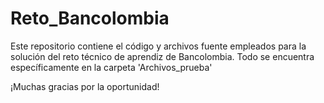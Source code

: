 # Reto_Bancolombia
 Este repositorio contiene el código y archivos fuente empleados para la solución del reto técnico de aprendiz de Bancolombia. Todo se encuentra específicamente en la carpeta 'Archivos_prueba'

 ¡Muchas gracias por la oportunidad!
